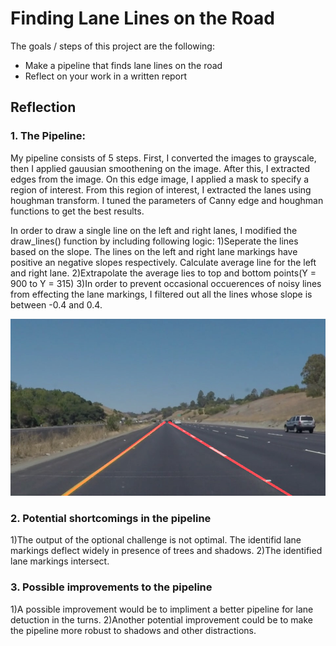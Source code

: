 # **Finding Lane Lines on the Road** 

The goals / steps of this project are the following:
* Make a pipeline that finds lane lines on the road
* Reflect on your work in a written report

[image1]: ./examples/grayscale.jpg "Grayscale"


## Reflection

### 1. The Pipeline:

My pipeline consists of 5 steps. First, I converted the images to grayscale, then I applied gauusian smoothening on the image. After this, I extracted edges from the image. On this edge image, I applied a mask to specify a region of interest. From this region of interest, I extracted the lanes using houghman transform. I tuned the parameters of Canny edge and houghman functions to get the best results. 

In order to draw a single line on the left and right lanes, I modified the draw_lines() function by including following logic:
1)Seperate the lines based on the slope. The lines on the left and right lane markings have positive an negative slopes respectively. Calculate average line for the left and right lane.
2)Extrapolate the average lies to top and bottom points(Y = 900 to Y = 315) 
3)In order to prevent occasional occuerences of noisy lines from effecting the lane markings, I filtered out all the lines whose slope is between -0.4 and 0.4.

![Solid Yeloow Curve lane Output](./test_image_output/solidYellowCurve_lane_det.jpg)


### 2. Potential shortcomings in the pipeline

1)The output of the optional challenge is not optimal. The identifid lane markings deflect widely in presence of trees and shadows. 
2)The identified lane markings intersect.


### 3. Possible improvements to the pipeline

1)A possible improvement would be to impliment a better pipeline for lane detuction in the turns.
2)Another potential improvement could be to make the pipeline more robust to shadows and other distractions.


